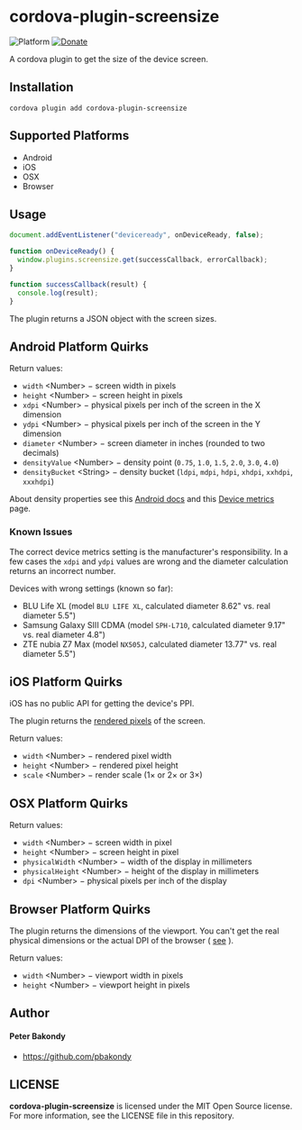 # cordova-plugin-screensize

![Platform](https://img.shields.io/badge/platform-android%20%7C%20ios%20%7C%20osx%20%7C%20browser-lightgrey.svg)
[![Donate](https://img.shields.io/badge/Donate-PayPal-green.svg)](https://www.paypal.com/cgi-bin/webscr?cmd=_s-xclick&hosted_button_id=R7STJ6V2PNEMA)

A cordova plugin to get the size of the device screen.

## Installation

```
cordova plugin add cordova-plugin-screensize
```

## Supported Platforms

- Android
- iOS
- OSX
- Browser

## Usage

```js
document.addEventListener("deviceready", onDeviceReady, false);

function onDeviceReady() {
  window.plugins.screensize.get(successCallback, errorCallback);
}

function successCallback(result) {
  console.log(result);
}
```

The plugin returns a JSON object with the screen sizes.

## Android Platform Quirks

Return values:

* `width` &lt;Number&gt; − screen width in pixels
* `height` &lt;Number&gt; − screen height in pixels
* `xdpi` &lt;Number&gt; − physical pixels per inch of the screen in the X dimension
* `ydpi` &lt;Number&gt; − physical pixels per inch of the screen in the Y dimension
* `diameter` &lt;Number&gt; − screen diameter in inches (rounded to two decimals)
* `densityValue` &lt;Number&gt; − density point (`0.75`, `1.0`, `1.5`, `2.0`, `3.0`, `4.0`)
* `densityBucket` &lt;String&gt; − density bucket (`ldpi`, `mdpi`, `hdpi`, `xhdpi`, `xxhdpi`, `xxxhdpi`)

About density properties see this [Android docs](https://developer.android.com/guide/practices/screens_support.html) and this [Device metrics](https://design.google.com/devices/) page.

### Known Issues

The correct device metrics setting is the manufacturer's responsibility. In a few cases the `xdpi` and `ydpi` values are wrong and the diameter calculation returns an incorrect number.

Devices with wrong settings (known so far):

- BLU Life XL (model `BLU LIFE XL`, calculated diameter 8.62" vs. real diameter 5.5")
- Samsung Galaxy SIII CDMA (model `SPH-L710`, calculated diameter 9.17" vs. real diameter 4.8")
- ZTE nubia Z7 Max (model `NX505J`, calculated diameter 13.77" vs. real diameter 5.5")

## iOS Platform Quirks

iOS has no public API for getting the device's PPI.

The plugin returns the [rendered pixels](http://www.paintcodeapp.com/news/ultimate-guide-to-iphone-resolutions) of the screen.

Return values:

* `width` &lt;Number&gt; − rendered pixel width
* `height` &lt;Number&gt; − rendered pixel height
* `scale` &lt;Number&gt; − render scale (1× or 2× or 3×)

## OSX Platform Quirks

Return values:

* `width` &lt;Number&gt; − screen width in pixel
* `height` &lt;Number&gt; − screen height in pixel
* `physicalWidth` &lt;Number&gt; − width of the display in millimeters
* `physicalHeight` &lt;Number&gt; − height of the display in millimeters
* `dpi` &lt;Number&gt; − physical pixels per inch of the display

## Browser Platform Quirks

The plugin returns the dimensions of the viewport. You can't get the real physical dimensions or the actual DPI of the browser ( [see](http://stackoverflow.com/a/21767407) ).

Return values:

* `width` &lt;Number&gt; − viewport width in pixels
* `height` &lt;Number&gt; − viewport height in pixels

## Author

#### Peter Bakondy

- https://github.com/pbakondy


## LICENSE

**cordova-plugin-screensize** is licensed under the MIT Open Source license. For more information, see the LICENSE file in this repository.
